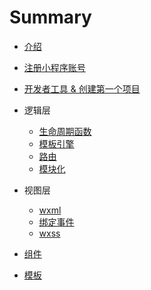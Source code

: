 # Summary

* [介绍](README.md)

* [注册小程序账号](./docs/register.md)

* [开发者工具 & 创建第一个项目](./docs/downIDE.md)

* 逻辑层
    * [生命周期函数](./docs/onEvent.md)
    * [模板引擎](./docs/template.md)
    * [路由](./docs/route.md)
    * [模块化](./docs/module.md)

* 视图层
    * [wxml](./docs/wxml.md)
    * [绑定事件](./docs/bind.md)
    * [wxss](./docs/wxss.md)

* [组件](./docs/component.md)

* [模板](./docs/tempView.md)